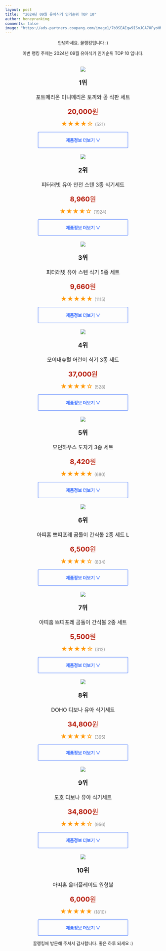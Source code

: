 ```yaml
---
layout: post
title:  "2024년 09월 유아식기 인기순위 TOP 10"
author: honeyranking
comments: false
image: "https://ads-partners.coupang.com/image1/7b3SEAEqw9ISnJCA7UFyoHMLETet3TA9xqEwdbIg-emFNSHcA5agT6oKM8YCeu93KabB1GfqaVKOaylICiwAkzDFhtJwzBZitkbXFJm6nfLWg9Vo2meDTsT8wxz8QhntP3I_Luw7EGt_wDXPtst80MS2DjJgxU33Dc9AiUoP1e4JKoQ-1WyGf-vNP0bcNqvzu7fpYMv_oUdWdY8ooI2ShgAewu5glw5inwhdEKP2jPPmH473a347hizM9J6ZaxbmSOFlywPH_r6NbkXLgXGAKW6AuyU7ZVvy50U="
---
```

<p style="text-align: center;">안녕하세요. 꿀랭킹입니다 :)</p>
<p style="text-align: center;">이번 랭킹 주제는 2024년 09월 유아식기 인기순위 TOP 10 입니다.</p><center><img src="https://ads-partners.coupang.com/image1/7b3SEAEqw9ISnJCA7UFyoHMLETet3TA9xqEwdbIg-emFNSHcA5agT6oKM8YCeu93KabB1GfqaVKOaylICiwAkzDFhtJwzBZitkbXFJm6nfLWg9Vo2meDTsT8wxz8QhntP3I_Luw7EGt_wDXPtst80MS2DjJgxU33Dc9AiUoP1e4JKoQ-1WyGf-vNP0bcNqvzu7fpYMv_oUdWdY8ooI2ShgAewu5glw5inwhdEKP2jPPmH473a347hizM9J6ZaxbmSOFlywPH_r6NbkXLgXGAKW6AuyU7ZVvy50U=" style="margin-top:20px" /></center><p style="text-align: center; font-size: 20px"><b>1위</b></p><p style="text-align: center; font-size: 17px">포트메리온 미니메리온 토끼와 곰 식판 세트</p><p style="text-align: center;"><span style="color: #b61800; font-size: 22px;"><b>20,000</b>원</span></p><p style="text-align: center;"><span style="color: #ff9600; font-size: 20px;">★★★★☆ </span><span style="color: #878787;">(521)</span></p><center><a href="https://link.coupang.com/re/AFFSDP?lptag=AF3899140&subid=honeyrank&pageKey=7694116975&itemId=20582759305&vendorItemId=87657862479&traceid=V0-153-2e6c509e7e8f456f&requestid=20240930170000615210591330&token=31850C%7CGM"><div style="font-size: 14px; display: inline-block; padding: 15px 90px; color: #346aff; border-radius: 2px; border: 1px solid #346aff; cursor: pointer;"><b>제품정보 더보기 &or;</b></div></a></center><center><img src="https://ads-partners.coupang.com/image1/ci4OH8Aj0ewUy2lOct9GMQZzxvCXSpb7SabX-5x1ivMoHqg7mVU2pGjfcussbfB_D2fmYYoPQxIrEFdHX22B6h4-k_Ipo3GnUrvXrdMbpANF3F5KvktOO2cMDcvYh9AiD7laiiaVWpLZanQaVKsLHOOUhaEg483nROeTaxXzYKtiEuIzq9ZiGMgfE4TpwumOEeTnxntULB4-z2Ex11hdqui4SxMFoVdUHNmUfn2LM-Q3LlkPa5_WjmAatRIi5WN-VXsBxKtYbg0NXfu8OhesoToESnNatSWEYk74" style="margin-top:20px" /></center><p style="text-align: center; font-size: 20px"><b>2위</b></p><p style="text-align: center; font-size: 17px">피터래빗 유아 안전 스텐 3종 식기세트</p><p style="text-align: center;"><span style="color: #b61800; font-size: 22px;"><b>8,960</b>원</span></p><p style="text-align: center;"><span style="color: #ff9600; font-size: 20px;">★★★★☆ </span><span style="color: #878787;">(1924)</span></p><center><a href="https://link.coupang.com/re/AFFSDP?lptag=AF3899140&subid=honeyrank&pageKey=1430873659&itemId=2057863564&vendorItemId=70057135704&traceid=V0-153-d7b308c78b5773d8&requestid=20240930170000615210591330&token=31850C%7CGM"><div style="font-size: 14px; display: inline-block; padding: 15px 90px; color: #346aff; border-radius: 2px; border: 1px solid #346aff; cursor: pointer;"><b>제품정보 더보기 &or;</b></div></a></center><center><img src="https://ads-partners.coupang.com/image1/VbBD8bUX500Za3vdVVyRiwN7abtr672NmM5tYPEW8fEhZo7Wt9iOT-KeSXbP1vY4gzF3BurZ_kbzeeJIttv866270doATACWSTwNpY-mC8RMjJJDJ8L_fpWRS2uTjYca43P3sJIw8n602zzK1_MoUMTPyBFGtq-vyfWQ8gHEJH839FJP2MmckKBayDDFqp-BoAYtA5kRbei-z_SD9flidxBC9TmyJdkPJ7vKPWs761gvbDbrjL2H5pxoSh5dXwY7cXsGORN3IfmwBPW3R8Km3lyCga2IGpc=" style="margin-top:20px" /></center><p style="text-align: center; font-size: 20px"><b>3위</b></p><p style="text-align: center; font-size: 17px">피터래빗 유아 스텐 식기 5종 세트</p><p style="text-align: center;"><span style="color: #b61800; font-size: 22px;"><b>9,660</b>원</span></p><p style="text-align: center;"><span style="color: #ff9600; font-size: 20px;">★★★★★ </span><span style="color: #878787;">(1115)</span></p><center><a href="https://link.coupang.com/re/AFFSDP?lptag=AF3899140&subid=honeyrank&pageKey=1430873659&itemId=2471822832&vendorItemId=70465215411&traceid=V0-153-d7b308c78b5773d8&requestid=20240930170000615210591330&token=31850C%7CGM"><div style="font-size: 14px; display: inline-block; padding: 15px 90px; color: #346aff; border-radius: 2px; border: 1px solid #346aff; cursor: pointer;"><b>제품정보 더보기 &or;</b></div></a></center><center><img src="https://ads-partners.coupang.com/image1/oHoYvp1dNfW2NWEPoPps-mQ0s3etPbvgZewXhKpxSo2k7-9MZTIdra5eVkYqQlNL9SntRiyvUtdzcSaHP5lC4n5S32DbhAUiBgGJTV16542Jq2T8dNJbTkREvQTOYeaunla_BE-ZbJoRDnP5sza-LhJzVXVw5SPrmSPTtqKQeumOJFTZom_1AFLHIZTerQ9cBKKdFXNSq1nplLHekTDKiL5CoDH6AR7_YetEWCRocCwL2XQ4ISeZGwwh1etAMG9bAkyLA7K8BDIc7Og-kyIMUnxweKlmPXOh" style="margin-top:20px" /></center><p style="text-align: center; font-size: 20px"><b>4위</b></p><p style="text-align: center; font-size: 17px">모이내츄럴 어린이 식기 3종 세트</p><p style="text-align: center;"><span style="color: #b61800; font-size: 22px;"><b>37,000</b>원</span></p><p style="text-align: center;"><span style="color: #ff9600; font-size: 20px;">★★★★☆ </span><span style="color: #878787;">(528)</span></p><center><a href="https://link.coupang.com/re/AFFSDP?lptag=AF3899140&subid=honeyrank&pageKey=7484399997&itemId=19557897450&vendorItemId=86902482575&traceid=V0-153-e73d69930c7e7846&requestid=20240930170000615210591330&token=31850C%7CGM"><div style="font-size: 14px; display: inline-block; padding: 15px 90px; color: #346aff; border-radius: 2px; border: 1px solid #346aff; cursor: pointer;"><b>제품정보 더보기 &or;</b></div></a></center><center><img src="https://ads-partners.coupang.com/image1/yFBgs-ooLJbEWaRuyNUe_pqCGkNlFTBkEMn-72TWGgJaUn0Qgg-6n9T_tKX6LW8igC_pSyidkUKyZGOVFwDz_jUKnGuQkK3BT9CUSC5cJXnRKcsRa3k-1D3gyoM4EYOG_3bARJDs9EprVGMWrCN59U6CR2g-bWeiKnbVh-dXtcXplzrhnDQwSD2lf3w9D5qw0ERvBusmQwp3tZTK12gKAJbVKafP3ZnFI_QflEVnrBHXuXGyXgIH33y__ZS5BQaTFF7U6TV4EQ02p1mZFCC22ZRecw==" style="margin-top:20px" /></center><p style="text-align: center; font-size: 20px"><b>5위</b></p><p style="text-align: center; font-size: 17px">모던하우스 도자기 3종 세트</p><p style="text-align: center;"><span style="color: #b61800; font-size: 22px;"><b>8,420</b>원</span></p><p style="text-align: center;"><span style="color: #ff9600; font-size: 20px;">★★★★★ </span><span style="color: #878787;">(680)</span></p><center><a href="https://link.coupang.com/re/AFFSDP?lptag=AF3899140&subid=honeyrank&pageKey=6718617800&itemId=15620500623&vendorItemId=86831653318&traceid=V0-153-cc66548045102dfa&requestid=20240930170000615210591330&token=31850C%7CGM"><div style="font-size: 14px; display: inline-block; padding: 15px 90px; color: #346aff; border-radius: 2px; border: 1px solid #346aff; cursor: pointer;"><b>제품정보 더보기 &or;</b></div></a></center><center><img src="https://ads-partners.coupang.com/image1/M9Nhxc5de-I6GgftMwpQp1xX4TSGVtjBGGxwn7ddBIbWcK0JmMyQ9gChwfBRJlh2ArbteJ-rmTSewlNrTatHukuHFSRZWaK-fhGgHy18-Jf-bbXhvTpHViF34ICjQKV-vBWro-De-bX5Z3-IAMzMNreA5s3H57ey5SLmqcXA912KYVYBET7s31DArcBZ1Le01jHqIbomrR6Xt7oydaHvHsjHMVGzIWYLLG8397wgHXcvUpCtmgoKFB7bIPeykxoRGj5I4qBG2cbbxUuRvJAN6Jg0mg==" style="margin-top:20px" /></center><p style="text-align: center; font-size: 20px"><b>6위</b></p><p style="text-align: center; font-size: 17px">아띠홈 쁘띠포레 곰돌이 간식볼 2종 세트 L</p><p style="text-align: center;"><span style="color: #b61800; font-size: 22px;"><b>6,500</b>원</span></p><p style="text-align: center;"><span style="color: #ff9600; font-size: 20px;">★★★★☆ </span><span style="color: #878787;">(834)</span></p><center><a href="https://link.coupang.com/re/AFFSDP?lptag=AF3899140&subid=honeyrank&pageKey=8261440140&itemId=23799900966&vendorItemId=90823832117&traceid=V0-153-5566496592bf747a&requestid=20240930170000615210591330&token=31850C%7CGM"><div style="font-size: 14px; display: inline-block; padding: 15px 90px; color: #346aff; border-radius: 2px; border: 1px solid #346aff; cursor: pointer;"><b>제품정보 더보기 &or;</b></div></a></center><center><img src="https://ads-partners.coupang.com/image1/wdBCOqe_GZmg-e9-wUqhVbLtJuFbov5pMpFmvPnJiZcXniEVdY7O5LUMEhWXKKQmsDDKGISchPy2MJEc2lWdEHS6qsrjX1l1AzGqotJGOwIj36KpesbqlYkwf7TLN-lR3BXWKmh2jEqNCFJ3WNnTHUyinZhJJO_vIB5lDjVliifaLx4VQgU_Z-1DNOCdRP_iZknMsafsZBZkZszaLYFgE2jrsG8K3Zy4D9cnG17uW5dMIO2AYAj_yNccOH52_HQlwF0sgrM9_jPL380sTA9A2dNh65fzyDCk0VRhyA==" style="margin-top:20px" /></center><p style="text-align: center; font-size: 20px"><b>7위</b></p><p style="text-align: center; font-size: 17px">아띠홈 쁘띠포레 곰돌이 간식볼 2종 세트</p><p style="text-align: center;"><span style="color: #b61800; font-size: 22px;"><b>5,500</b>원</span></p><p style="text-align: center;"><span style="color: #ff9600; font-size: 20px;">★★★★☆ </span><span style="color: #878787;">(312)</span></p><center><a href="https://link.coupang.com/re/AFFSDP?lptag=AF3899140&subid=honeyrank&pageKey=8169936858&itemId=21702145447&vendorItemId=88751674456&traceid=V0-153-09bcd8ce30486ef0&requestid=20240930170000615210591330&token=31850C%7CGM"><div style="font-size: 14px; display: inline-block; padding: 15px 90px; color: #346aff; border-radius: 2px; border: 1px solid #346aff; cursor: pointer;"><b>제품정보 더보기 &or;</b></div></a></center><center><img src="https://ads-partners.coupang.com/image1/69YlHEey_21ZqytJ66xyel6cuJ_BQrSEALLdsnHFJK95HGTl6A28eZTw4V9DJCbLuTkpdOqn-EeDIpBNEf-A9ndwJYpJ8_6GrLSy2K2-8-NBWt0z_AoeO-kblLCnthjJQ1eR_nIPDilQFazZzUkxIphubuN-5mMpJDnlnxZe03WCfg1Jho1MxG4ZPELOksjAySeqaamykZJ3UWAWuMHd7u_xHspjBqXGGy_DbKx4KKQJmdk1Bd5eSlQZMbb45VC8Iod7F48xVMG59Do_-DxvObOEiVXuQyOmVGfn" style="margin-top:20px" /></center><p style="text-align: center; font-size: 20px"><b>8위</b></p><p style="text-align: center; font-size: 17px">DOHO 디보나 유아 식기세트</p><p style="text-align: center;"><span style="color: #b61800; font-size: 22px;"><b>34,800</b>원</span></p><p style="text-align: center;"><span style="color: #ff9600; font-size: 20px;">★★★★☆ </span><span style="color: #878787;">(395)</span></p><center><a href="https://link.coupang.com/re/AFFSDP?lptag=AF3899140&subid=honeyrank&pageKey=1220425080&itemId=2211118560&vendorItemId=70208916792&traceid=V0-153-6460364f6c6d19be&requestid=20240930170000615210591330&token=31850C%7CGM"><div style="font-size: 14px; display: inline-block; padding: 15px 90px; color: #346aff; border-radius: 2px; border: 1px solid #346aff; cursor: pointer;"><b>제품정보 더보기 &or;</b></div></a></center><center><img src="https://ads-partners.coupang.com/image1/k_Zi1dAcx3SK5z_jk66hodKLj0eu9Ia0LIz7wOt7_A9EDLuiILptUfDgPei1YHlSJVayJolCIl1flGe-JplULjwY7FEsyChQL4nKKLviTBO74S9z6EAXLyRvBfdDvM1TUFqivG2npjkxTHZG5n1Op-v4CuNiKS7XkLHH3-dXeuzogGjIy1yDsncQF_vEBVBg2qNso24utiFCpVXaPHWaRszqeYVBfXrTAgOnv4E7FZFi9PqIalEnQF6NpSaQsuFCsWenJztv4vSuUSSTCcByHkCkQypwFOcfDbA=" style="margin-top:20px" /></center><p style="text-align: center; font-size: 20px"><b>9위</b></p><p style="text-align: center; font-size: 17px">도호 디보나 유아 식기세트</p><p style="text-align: center;"><span style="color: #b61800; font-size: 22px;"><b>34,800</b>원</span></p><p style="text-align: center;"><span style="color: #ff9600; font-size: 20px;">★★★★☆ </span><span style="color: #878787;">(956)</span></p><center><a href="https://link.coupang.com/re/AFFSDP?lptag=AF3899140&subid=honeyrank&pageKey=1220425080&itemId=2211118561&vendorItemId=70208916797&traceid=V0-153-6460364f6c6d19be&requestid=20240930170000615210591330&token=31850C%7CGM"><div style="font-size: 14px; display: inline-block; padding: 15px 90px; color: #346aff; border-radius: 2px; border: 1px solid #346aff; cursor: pointer;"><b>제품정보 더보기 &or;</b></div></a></center><center><img src="https://ads-partners.coupang.com/image1/ptHKFqQQD3E8BcwuphzCTobXd1OvrXHdT4FgC8FsGBF4blv5Ju8IWHGRIbNw7x7Lq9732b3kq4i5EhgEq7FF9_Q7Z_Bv9d3kTJGpvGGKS1bNFD5cOLDIy0ZAW5vp_7t3UwPjdDlCS4FNVQigXK1el8zL553IjvD-rLbF_ZkqffqrboBh6qYrCWJRBiqSTlVD8cCxUm1FDif1OjfASwbC5UVumiYp7wqsM3gczRkBXpq9ustMQw5Kf9bpz1cXOdqwmn-bvrm0tHs9FRoLZUmCaawqAwbY0OKsDA==" style="margin-top:20px" /></center><p style="text-align: center; font-size: 20px"><b>10위</b></p><p style="text-align: center; font-size: 17px">아띠홈 올더플레이트 원형볼</p><p style="text-align: center;"><span style="color: #b61800; font-size: 22px;"><b>6,000</b>원</span></p><p style="text-align: center;"><span style="color: #ff9600; font-size: 20px;">★★★★★ </span><span style="color: #878787;">(1810)</span></p><center><a href="https://link.coupang.com/re/AFFSDP?lptag=AF3899140&subid=honeyrank&pageKey=7183913540&itemId=18123447735&vendorItemId=85274491785&traceid=V0-153-40547e1147794d55&requestid=20240930170000615210591330&token=31850C%7CGM"><div style="font-size: 14px; display: inline-block; padding: 15px 90px; color: #346aff; border-radius: 2px; border: 1px solid #346aff; cursor: pointer;"><b>제품정보 더보기 &or;</b></div></a></center><p style="text-align: center;">꿀랭킹에 방문해 주셔서 감사합니다. 좋은 하루 되세요 :)</p>